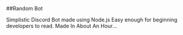 ##Random Bot

Simplistic Discord Bot made using Node.js
Easy enough for beginning developers to read.
Made In About An Hour...
